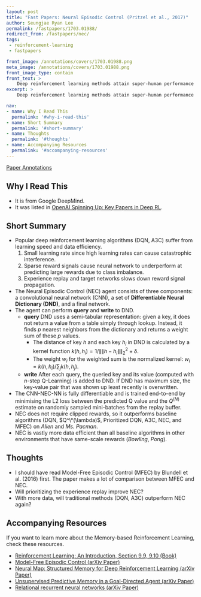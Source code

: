 ```yaml
---
layout: post
title: "Fast Papers: Neural Episodic Control (Pritzel et al., 2017)"
author: Seungjae Ryan Lee
permalink: /fastpapers/1703.01988/
redirect_from: /fastpapers/nec/
tags:
 - reinforcement-learning
 - fastpapers

front_image: /annotations/covers/1703.01988.png
meta_image: /annotations/covers/1703.01988.png
front_image_type: contain
front_text: >
    Deep reinforcement learning methods attain super-human performance in a wide range of environments. Such methods are grossly inefficient, often taking orders of magnitudes more data than humans to achieve reasonable performance. We propose Neural Episodic Control: a deep reinforcement learning agent that is able to rapidly assimilate new experiences and act upon them. Our agent uses a semi-tabular representation of the value function: a buffer of past experience containing slowly changing state representations and rapidly updated estimates of the value function. We show across a wide range of environments that our agent learns significantly faster than other state-of-the-art, general purpose deep reinforcement learning agents.
excerpt: >
    Deep reinforcement learning methods attain super-human performance in a wide range of environments. Such methods are grossly inefficient, often taking orders of magnitudes more data than humans to achieve reasonable performance. We propose Neural Episodic Control: a deep reinforcement learning agent that is able to rapidly assimilate new experiences and act upon them. Our agent uses a semi-tabular representation of the value function: a buffer of past experience containing slowly changing state representations and rapidly updated estimates of the value function. We show across a wide range of environments that our agent learns significantly faster than other state-of-the-art, general purpose deep reinforcement learning agents.

nav:
- name: Why I Read This
  permalink: '#why-i-read-this'
- name: Short Summary
  permalink: '#short-summary'
- name: Thoughts
  permalink: '#thoughts'
- name: Accompanying Resources
  permalink: '#accompanying-resources'
---
```


<a class="mdl-button mdl-js-button mdl-button--raised mdl-js-ripple-effect mdl-button--colored" href="/papers/1703.01988.pdf">
Paper
</a>
<a class="mdl-button mdl-js-button mdl-button--raised mdl-js-ripple-effect mdl-button--colored" href="/annotations/1703.01988.pdf">
Annotations
</a>

## Why I Read This

- It is from Google DeepMind.
- It was listed in [OpenAI Spinning Up: Key Papers in Deep RL](https://spinningup.openai.com/en/latest/spinningup/keypapers.html).

## Short Summary

- Popular deep reinforcement learning algorithms (DQN, A3C) suffer from learning speed and data efficiency.
   1. Small learning rate since high learning rates can cause catastrophic interference.
   2. Sparse reward signals cause neural network to underperform at predicting large rewards due to class imbalance.
   3. Experience replay and target networks slows down reward signal propagation. 
- The Neural Episodic Control (NEC) agent consists of three components: a convolutional neural network (CNN), a set of **Differentiable Neural Dictionary (DND)**, and a final network.
- The agent can perform **query** and **write** to DND.
   - **query** DND uses a semi-tabular representation: given a key, it does not return a value from a table simply through lookup. Instead, it finds $p$ nearest neighbors from the dictionary and returns a weight sum of these $p$ values.
     - The distance of key $h$ and each key $h_i$ in DND is calculated by a kernel function $k(h, h_i) = 1 / \|\|h - h_i \|\|^2_2 + \delta$.
     - The weight $w_i$ for the weighted sum is the normalized kernel: $w_i = k(h, h_i) / \sum_j k(h, h_j)$.
   - **write** After each query, the queried key and its value (computed with $n$-step Q-Learning) is added to DND. If DND has maximum size, the key-value pair that was shown up least recently is overwritten.
- The CNN-NEC-NN is fully differentiable and is trained end-to-end by minimising the L2 loss between the predicted Q value and the $Q^{(N)}$ estimate on randomly sampled mini-batches from the replay buffer.
- NEC does not require clipped rewards, so it outperforms baseline algorithms (DQN, $Q^\*(\lambda)$, Prioritized DQN, A3C, NEC, and MFEC) on *Alien* and *Ms. Pacman*.
- NEC is vastly more data efficient than all baseline algorithms in other environments that have same-scale rewards (*Bowling*, *Pong*).

## Thoughts

- I should have read Model-Free Episodic Control (MFEC) by Blundell et al. (2016) first. The paper makes a lot of comparison between MFEC and NEC.
- Will prioritizing the experience replay improve NEC?
- With more data, will traditional methods (DQN, A3C) outperform NEC again?

## Accompanying Resources

If you want to learn more about the Memory-based Reinforcement Learning, check these resources.

- [Reinforcement Learning: An Introduction, Section 9.9, 9.10 (Book)](http://incompleteideas.net/book/the-book.html)
- [Model-Free Episodic Control (arXiv Paper)](https://arxiv.org/abs/1606.04460)
- [Neural Map: Structured Memory for Deep Reinforcement Learning (arXiv Paper)](https://arxiv.org/abs/1702.08360)
- [Unsupervised Predictive Memory in a Goal-Directed Agent (arXiv Paper)](https://arxiv.org/abs/1803.10760)
- [Relational recurrent neural networks (arXiv Paper)](https://arxiv.org/abs/1806.01822)
